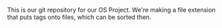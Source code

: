 This is our git repository for our OS Project. We're making a file extension that puts tags onto files,
which can be sorted then.

